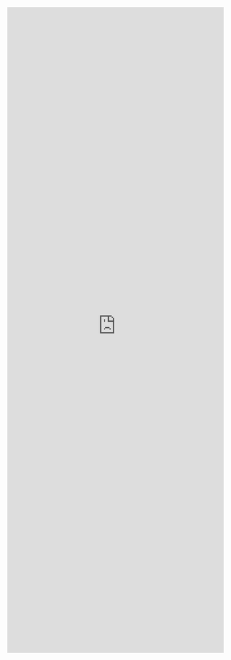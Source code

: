 <iframe 
    title='Image Examples'
    src='https://fabricweb.z5.web.core.windows.net/pr-deploy-site/refs/pull/9333/merge/fabric-website-resources/dist/index.html#/examples/image?docsExample=true'
    frameborder='no'
    height='1500'
    style='width: 100%;'
>